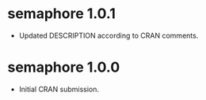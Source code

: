 # semaphore 1.0.1

* Updated DESCRIPTION according to CRAN comments.

# semaphore 1.0.0

* Initial CRAN submission.
